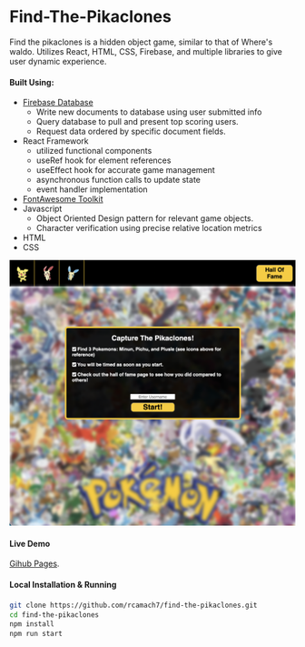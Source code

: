 # Find-The-Pikaclones

Find the pikaclones is a hidden object game, similar to that of Where's waldo. Utilizes React, HTML, CSS, Firebase, and multiple libraries to give user dynamic experience.

#### Built Using:

- [Firebase Database](https://console.firebase.google.com/)
  - Write new documents to database using user submitted info
  - Query database to pull and present top scoring users.
  - Request data ordered by specific document fields.
- React Framework
  - utilized functional components
  - useRef hook for element references
  - useEffect hook for accurate game management
  - asynchronous function calls to update state
  - event handler implementation
- [FontAwesome Toolkit](https://fontawesome.com)
- Javascript
  - Object Oriented Design pattern for relevant game objects.
  - Character verification using precise relative location metrics
- HTML
- CSS

![Screenshot](demo.png)

#### Live Demo

[Gihub Pages](http://rcamach7.github.io/find-the-pikaclones/).

#### Local Installation & Running

```bash
git clone https://github.com/rcamach7/find-the-pikaclones.git
cd find-the-pikaclones
npm install
npm run start
```
